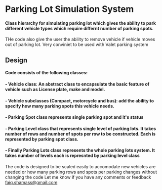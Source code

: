 # Parking Lot Simulation System
#### Class hierarchy for simulating parking lot which gives the ability to park different vehicle types which require differnt number of parking spots. 
THe code also give the user the ability to remove vehicle if vehicle moves out of parking lot. Very conviniet to be used with Valet parking system

## Design
#### Code consists of the following classes:
#### - Vehicle class: An abstract class to encapsulate the basic feature of vehicle such as License plate, make and model.
#### - Vehicle subclasses (Compact, motorcycle and bus): add the ability to specify how many parking spots this vehicle needs.
#### - Parking Spot class represents single parking spot and it's status
#### - Parking Level class that represents single level of parking lots. It takes number of rows and number of spots per row to be constructed. Each is represented by parking spot class.
#### - Finally Parking Lots class represents the whole parking lots system. It takes number of levels each is represnted by parking level class

The code is designed to be scaled easily to accomodate new vehicles are needed or how many parking rows and spots per parking changes without changing the code
Let me know if you have any comments or feedback faiq.shamass@gmail.com

